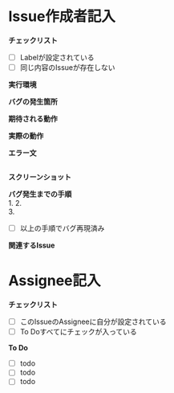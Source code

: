 <!-- 以下をわかる範囲で詳細に埋めてください。 -->
# Issue作成者記入

**チェックリスト**
- [ ] Labelが設定されている
- [ ] 同じ内容のIssueが存在しない

**実行環境**

**バグの発生箇所**

**期待される動作**

**実際の動作**

**エラー文**
```

```

**スクリーンショット**

**バグ発生までの手順**  
1.
2.  
3.  

- [ ] 以上の手順でバグ再現済み

**関連するIssue**

<!-- タスクにとりかかる前に埋めてください。 -->
# Assignee記入

**チェックリスト**
- [ ] このIssueのAssigneeに自分が設定されている
- [ ] To Doすべてにチェックが入っている

**To Do**
- [ ] todo
- [ ] todo
- [ ] todo
